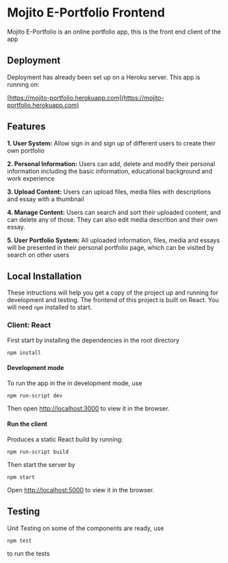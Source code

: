 # Mojito E-Portfolio Frontend

Mojito E-Portfolio is an online portfolio app, this is the front end client of the app

## Deployment
Deployment has already been set up on a Heroku server. This app is running on:

[https://mojito-portfolio.herokuapp.com](https://mojito-portfolio.herokuapp.com)

## Features

**1. User System:** Allow sign in and sign up of different users to create their own portfolio

**2. Personal Information:**  Users can add, delete and modify their personal information including the basic information, educational background and work experience

**3. Upload Content:** Users can upload files, media files with descriptions and essay with a thumbnail

**4. Manage Content:** Users can search and sort their uploaded content, and can delete any of those. They can also edit media descrition and their own essay.

**5. User Portfolio System:** All uploaded information, files, media and essays will be presented in their personal portfolio page, which can be visited by search on other users

## Local Installation

These intructions will help you get a copy of the project up and running for development and testing. The frontend of this project is built on React. You will need `npm` installed to start.

### Client: React

First start by installing the dependencies in the root directory
```
npm install
```

#### Development mode

To run the app in the in development mode, use
```
npm run-script dev
```
Then open [http://localhost:3000](http://localhost:3000) to view it in the browser.

#### Run the client 

Produces a static React build by running:
```
npm run-script build
```
Then start the server by
```
npm start
```
Open [http://localhost:5000](http://localhost:5000) to view it in the browser.


## Testing
Unit Testing on some of the components are ready, use
```
npm test
```
to run the tests
